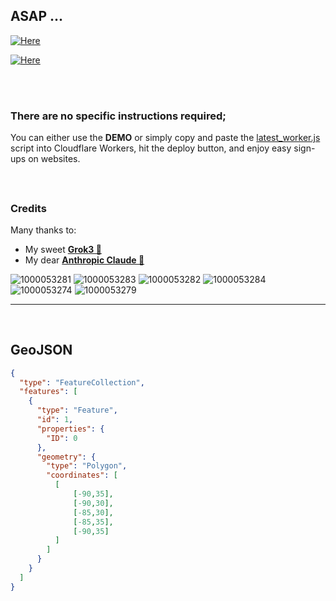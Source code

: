 ## ASAP ...

[![Here](https://img.shields.io/badge/DEMO_FOR_LATEST_REAL_ADDRESS_GENERATOR-blue?logo=opencollective)](https://real-address1.victoriacross.ir/)  


[![Here](https://img.shields.io/badge/DEMO_FOR_PREVIOUS_REAL_ADDRESS_GENERATOR-blue?logo=opencollective)](https://real-address2.victoriacross.ir/)  

<br><br>  

### There are no specific instructions required;
You can either use the **DEMO** or simply copy and paste the [latest_worker.js](./latest_worker.js) script into Cloudflare Workers, hit the deploy button, and enjoy easy sign-ups on websites.  

<br>  


##  
### Credits  
Many thanks to:
- My sweet **[Grok3 🤍]**  
- My dear **[Anthropic Claude 💛]**

![1000053281](https://github.com/user-attachments/assets/a58c6216-82fd-4f35-bae1-9ca326be02cb)
![1000053283](https://github.com/user-attachments/assets/2af27c4b-a98b-4991-92ba-9847ba34a0d6)
![1000053282](https://github.com/user-attachments/assets/ba61d168-0954-4e5c-9cd5-845ab2b41f1d)
![1000053284](https://github.com/user-attachments/assets/65679dfd-677b-4de0-8f32-94f78e3a8b00)
![1000053274](https://github.com/user-attachments/assets/abc45499-0cd1-499a-8041-f6b972bf6483)
![1000053279](https://github.com/user-attachments/assets/3e2411f8-5386-408c-a435-30d421634c96)  

---  

<br>  

## GeoJSON

```geojson
{
  "type": "FeatureCollection",
  "features": [
    {
      "type": "Feature",
      "id": 1,
      "properties": {
        "ID": 0
      },
      "geometry": {
        "type": "Polygon",
        "coordinates": [
          [
              [-90,35],
              [-90,30],
              [-85,30],
              [-85,35],
              [-90,35]
          ]
        ]
      }
    }
  ]
}
```

[Anthropic Claude 💛]: <https://play.google.com/store/apps/details?id=com.anthropic.claude>  


[Grok3 🤍]: <https://play.google.com/store/apps/details?id=ai.x.grok>  
